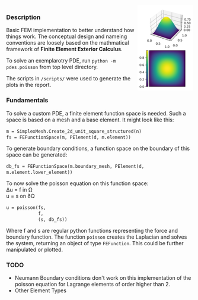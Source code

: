 <img align="right" width="150" alt="Solution to a Poisson Equaiton on the unit square" src="report/figs/contour_1.png"/>

### Description
Basic FEM implementation to better understand how things work.
The conceptual design and nameing conventions are loosely based on the
mathmatical framework of __Finite Element Exterior Calculus__.


To solve an exemplarotry PDE, run `python -m pdes.poisson` from top level directory.

The scripts in `/scripts/` were used to generate the plots in the report.


### Fundamentals
To solve a custom PDE, a finite element function space is needed.
Such a space is based on a mesh and a base element.
It might look like this:
```
m = SimplexMesh.Create_2d_unit_square_structured(n)
fs = FEFunctionSpace(m, PElement(d, m.element))
```

To generate boundary conditions, a function space on the boundary of this space can be generated:
```
db_fs = FEFunctionSpace(m.boundary_mesh, PElement(d, m.element.lower_element))
```

To now solve the poisson equation on this function space:  
∆u = f in Ω  
u = s on ∂Ω  
```
u = poisson(fs,
            f,
            (s, db_fs))
```
Where f and s are regular python functions representing the force and boundary function.
The function `poisson` creates the Laplacian and solves the system, returning an object of type `FEFunction`.
This could be further manipulated or plotted.


### TODO
- Neumann Boundary conditions don't work on this implementation of the poisson equation for Lagrange elements of order higher than 2.
- Other Element Types
